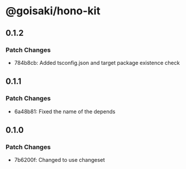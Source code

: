# @goisaki/hono-kit

## 0.1.2

### Patch Changes

- 784b8cb: Added tsconfig.json and target package existence check

## 0.1.1

### Patch Changes

- 6a48b81: Fixed the name of the depends

## 0.1.0

### Patch Changes

- 7b6200f: Changed to use changeset
